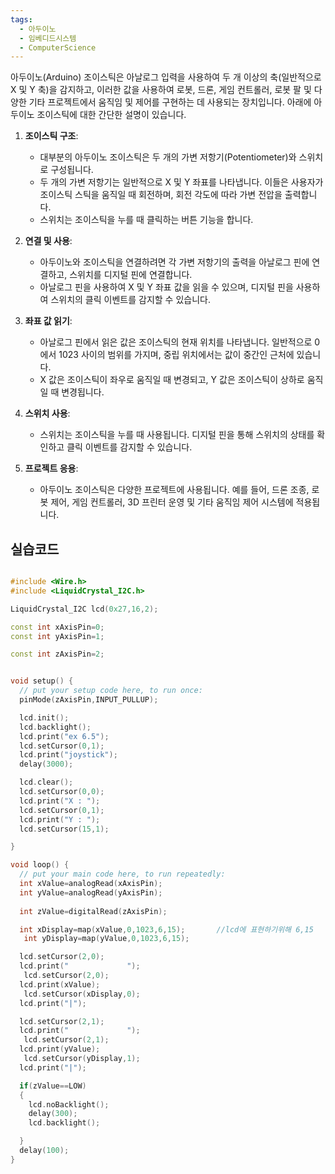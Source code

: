 ```yaml
---
tags:
  - 아두이노
  - 임베디드시스템
  - ComputerScience
---
```

아두이노(Arduino) 조이스틱은 아날로그 입력을 사용하여 두 개 이상의 축(일반적으로 X 및 Y 축)을 감지하고, 이러한 값을 사용하여 로봇, 드론, 게임 컨트롤러, 로봇 팔 및 다양한 기타 프로젝트에서 움직임 및 제어를 구현하는 데 사용되는 장치입니다. 아래에 아두이노 조이스틱에 대한 간단한 설명이 있습니다.

1. **조이스틱 구조**:
    
    - 대부분의 아두이노 조이스틱은 두 개의 가변 저항기(Potentiometer)와 스위치로 구성됩니다.
    - 두 개의 가변 저항기는 일반적으로 X 및 Y 좌표를 나타냅니다. 이들은 사용자가 조이스틱 스틱을 움직일 때 회전하며, 회전 각도에 따라 가변 전압을 출력합니다.
    - 스위치는 조이스틱을 누를 때 클릭하는 버튼 기능을 합니다.
2. **연결 및 사용**:
    
    - 아두이노와 조이스틱을 연결하려면 각 가변 저항기의 출력을 아날로그 핀에 연결하고, 스위치를 디지털 핀에 연결합니다.
    - 아날로그 핀을 사용하여 X 및 Y 좌표 값을 읽을 수 있으며, 디지털 핀을 사용하여 스위치의 클릭 이벤트를 감지할 수 있습니다.
3. **좌표 값 읽기**:
    
    - 아날로그 핀에서 읽은 값은 조이스틱의 현재 위치를 나타냅니다. 일반적으로 0에서 1023 사이의 범위를 가지며, 중립 위치에서는 값이 중간인 근처에 있습니다.
    - X 값은 조이스틱이 좌우로 움직일 때 변경되고, Y 값은 조이스틱이 상하로 움직일 때 변경됩니다.
4. **스위치 사용**:
    
    - 스위치는 조이스틱을 누를 때 사용됩니다. 디지털 핀을 통해 스위치의 상태를 확인하고 클릭 이벤트를 감지할 수 있습니다.
5. **프로젝트 응용**:
    
    - 아두이노 조이스틱은 다양한 프로젝트에 사용됩니다. 예를 들어, 드론 조종, 로봇 제어, 게임 컨트롤러, 3D 프린터 운영 및 기타 움직임 제어 시스템에 적용됩니다.


## 실습코드

``` cpp

#include <Wire.h>
#include <LiquidCrystal_I2C.h>

LiquidCrystal_I2C lcd(0x27,16,2);

const int xAxisPin=0;
const int yAxisPin=1;

const int zAxisPin=2;


void setup() {
  // put your setup code here, to run once:
  pinMode(zAxisPin,INPUT_PULLUP);

  lcd.init();
  lcd.backlight();
  lcd.print("ex 6.5");
  lcd.setCursor(0,1);
  lcd.print("joystick");
  delay(3000);

  lcd.clear();
  lcd.setCursor(0,0);
  lcd.print("X : ");
  lcd.setCursor(0,1);
  lcd.print("Y : ");
  lcd.setCursor(15,1);

}

void loop() {
  // put your main code here, to run repeatedly:
  int xValue=analogRead(xAxisPin);
  int yValue=analogRead(yAxisPin);
  
  int zValue=digitalRead(zAxisPin);

  int xDisplay=map(xValue,0,1023,6,15);       //lcd에 표현하기위해 6,15
   int yDisplay=map(yValue,0,1023,6,15);

  lcd.setCursor(2,0);
  lcd.print("             ");
   lcd.setCursor(2,0);
  lcd.print(xValue);
   lcd.setCursor(xDisplay,0);
  lcd.print("|");

  lcd.setCursor(2,1);
  lcd.print("             ");
   lcd.setCursor(2,1);
  lcd.print(yValue);
   lcd.setCursor(yDisplay,1);
  lcd.print("|");

  if(zValue==LOW)
  {
    lcd.noBacklight();
    delay(300);
    lcd.backlight();

  }
  delay(100);
}

```
